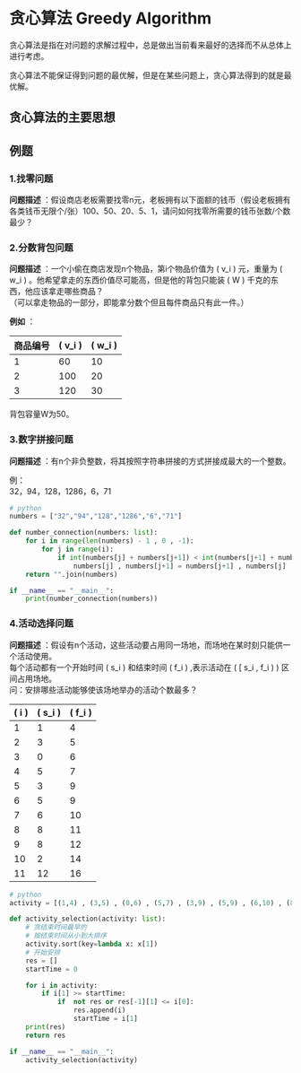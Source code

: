 # 贪心算法 Greedy Algorithm

贪心算法是指在对问题的求解过程中，总是做出当前看来最好的选择而不从总体上进行考虑。  

贪心算法不能保证得到问题的最优解，但是在某些问题上，贪心算法得到的就是最优解。  

## 贪心算法的主要思想

## 例题

### 1.找零问题

**问题描述** ：假设商店老板需要找零n元，老板拥有以下面额的钱币（假设老板拥有各类钱币无限个/张）100、50、20、5、1，请问如何找零所需要的钱币张数/个数最少？  

### 2.分数背包问题

**问题描述** ：一个小偷在商店发现n个物品，第i个物品价值为 \( v_i \) 元，重量为 \( w_i \) 。他希望拿走的东西价值尽可能高，但是他的背包只能装 \( W \) 千克的东西，他应该拿走哪些商品？  
（可以拿走物品的一部分，即能拿分数个但且每件商品只有此一件。）  

**例如** ：  

|商品编号| \( v_i \) | \( w_i \) |
|-|-|-|
|1|60|10|
|2|100|20|
|3|120|30|
  
背包容量W为50。  

### 3.数字拼接问题

**问题描述** ：有n个非负整数，将其按照字符串拼接的方式拼接成最大的一个整数。  

例：  
32，94，128，1286，6，71  

```python
# python
numbers = ["32","94","128","1286","6","71"]

def number_connection(numbers: list):
    for i in range(len(numbers) - 1 , 0 , -1):
        for j in range(i):
            if int(numbers[j] + numbers[j+1]) < int(numbers[j+1] + numbers[j]):
                numbers[j] , numbers[j+1] = numbers[j+1] , numbers[j]
    return "".join(numbers)

if __name__ == "__main__":
    print(number_connection(numbers))
```

### 4.活动选择问题

**问题描述** ：假设有n个活动，这些活动要占用同一场地，而场地在某时刻只能供一个活动使用。  
每个活动都有一个开始时间 \( s_i \) 和结束时间 \( f_i \) ,表示活动在 \( [ s_i , f_i ) \) 区间占用场地。  
问：安排哪些活动能够使该场地举办的活动个数最多？  

| \( i \) | \( s_i \) | \( f_i \) |
|-|-|-|
|1|1|4|
|2|3|5|
|3|0|6|
|4|5|7|
|5|3|9|
|6|5|9|
|7|6|10|
|8|8|11|
|9|8|12|
|10|2|14|
|11|12|16|

```python
# python
activity = [(1,4) , (3,5) , (0,6) , (5,7) , (3,9) , (5,9) , (6,10) , (8,11) , (8,12) , (2,14) , (12,16)]

def activity_selection(activity: list):
    # 贪结束时间最早的
    # 按结束时间从小到大排序
    activity.sort(key=lambda x: x[1])
    # 开始安排
    res = []
    startTime = 0

    for i in activity:
        if i[1] >= startTime:
            if  not res or res[-1][1] <= i[0]:
                res.append(i)
                startTime = i[1]
    print(res)
    return res

if __name__ == "__main__":
    activity_selection(activity)
```

